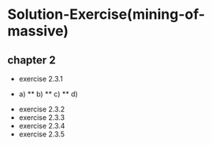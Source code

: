 # Solution-Exercise(mining-of-massive)

## chapter 2
* exercise 2.3.1
- a)
** b)
** c)
** d)

* exercise 2.3.2
* exercise 2.3.3
* exercise 2.3.4
* exercise 2.3.5
